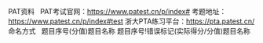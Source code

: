 
PAT资料  
PAT考试官网：https://www.patest.cn/p/index#
考题地址：https://www.patest.cn/p/index#test
浙大PTA练习平台：https://pta.patest.cn/
命名方式  
题目序号(分值)题目名称
题目序号!错误标记(实际得分/分值)题目名称  
